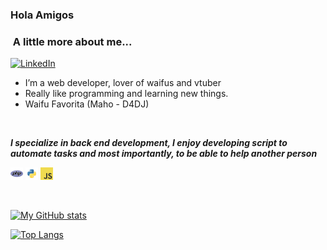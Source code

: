 ### Hola Amigos  

### <img src="https://walfiegif.files.wordpress.com/2020/11/out-transparent-24.gif" width="50" alt=""> A little more about me...
<a href="https://mx.linkedin.com/in/jonshua-raul-martinez-chi-202010140" target="_blank"><img src="https://img.shields.io/badge/LinkedIn--_.svg?style=social&logo=linkedin" alt="LinkedIn"></a>

- I’m a web developer, lover of waifus and vtuber
- Really like programming and learning new things.
- Waifu Favorita (Maho - D4DJ)
<img src="https://media1.tenor.com/images/0277c62b0027bd0b749d3a0eac106d27/tenor.gif?itemid=19724908" width="200" alt="">

***I specialize in back end development, I enjoy developing script to automate tasks and most importantly, to be able to help another person***	

<code><img height="20" width="20" alt="php" src="https://raw.githubusercontent.com/github/explore/master/topics/php/php.png" /></code>
<code><img height="20" width="20" alt="python" src="https://raw.githubusercontent.com/github/explore/master/topics/python/python.png" /></code>
<code><img height="20" width="20" alt="javascript" src="https://raw.githubusercontent.com/github/explore/master/topics/javascript/javascript.png" /></code>

<img src="https://i.pinimg.com/originals/ba/97/10/ba9710ca2c65ef7bc4318c9d857d9f1f.gif" width="400" alt="">

[![My GitHub stats](https://github-readme-stats.vercel.app/api?username=jonjefemet&theme=tokyonight)](https://github.com/anuraghazra/github-readme-stats)

[![Top Langs](https://github-readme-stats.vercel.app/api/top-langs/?username=jonjefemet&theme=tokyonight&layout=compact)](https://github.com/anuraghazra/github-readme-stats)

<!--
**jonjefemet/jonjefemet** is a ✨ _special_ ✨ repository because its `README.md` (this file) appears on your GitHub profile.

Here are some ideas to get you started:

- 🔭 I’m currently working on ...
- 🌱 I’m currently learning ...
- 👯 I’m looking to collaborate on ...
- 🤔 I’m looking for help with ...
- 💬 Ask me about ...
- 📫 How to reach me: ...
- 😄 Pronouns: ...
- ⚡ Fun fact: ...
-->
